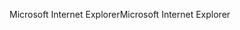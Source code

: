 <span data-ttu-id="5e928-101">Microsoft Internet Explorer</span><span class="sxs-lookup"><span data-stu-id="5e928-101">Microsoft Internet Explorer</span></span>